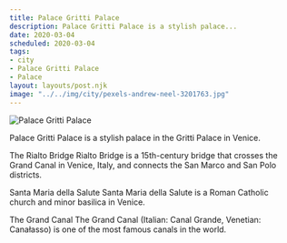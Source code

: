 ```yaml
---
title: Palace Gritti Palace
description: Palace Gritti Palace is a stylish palace...
date: 2020-03-04
scheduled: 2020-03-04
tags:
- city
- Palace Gritti Palace
- Palace
layout: layouts/post.njk
image: "../../img/city/pexels-andrew-neel-3201763.jpg"
---
```


![Palace Gritti Palace](../../img/city/pexels-andrew-neel-3201763.jpg)

Palace Gritti Palace is a stylish palace in the Gritti Palace in Venice.

The Rialto Bridge Rialto Bridge is a 15th-century bridge that crosses the Grand Canal in Venice, Italy, and connects the San Marco and San Polo districts.

Santa Maria della Salute Santa Maria della Salute is a Roman Catholic church and minor basilica in Venice.

The Grand Canal The Grand Canal (Italian: Canal Grande, Venetian: Canałasso) is one of the most famous canals in the world.